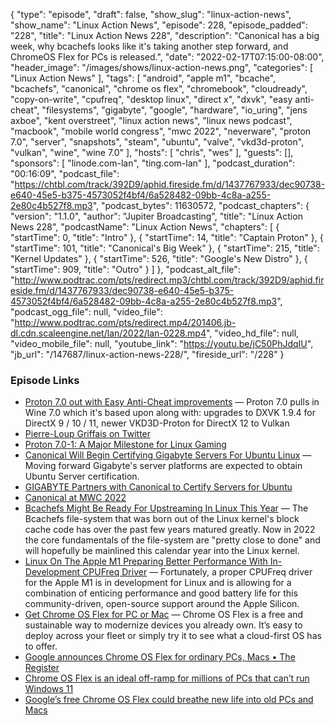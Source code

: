 {
  "type": "episode",
  "draft": false,
  "show_slug": "linux-action-news",
  "show_name": "Linux Action News",
  "episode": 228,
  "episode_padded": "228",
  "title": "Linux Action News 228",
  "description": "Canonical has a big week, why bcachefs looks like it's taking another step forward, and ChromeOS Flex for PCs is released.",
  "date": "2022-02-17T07:15:00-08:00",
  "header_image": "/images/shows/linux-action-news.png",
  "categories": [
    "Linux Action News"
  ],
  "tags": [
    "android",
    "apple m1",
    "bcache",
    "bcachefs",
    "canonical",
    "chrome os flex",
    "chromebook",
    "cloudready",
    "copy-on-write",
    "cpufreq",
    "desktop linux",
    "direct x",
    "dxvk",
    "easy anti-cheat",
    "filesystems",
    "gigabyte",
    "google",
    "hardware",
    "io_uring",
    "jens axboe",
    "kent overstreet",
    "linux action news",
    "linux news podcast",
    "macbook",
    "mobile world congress",
    "mwc 2022",
    "neverware",
    "proton 7.0",
    "server",
    "snapshots",
    "steam",
    "ubuntu",
    "valve",
    "vkd3d-proton",
    "vulkan",
    "wine",
    "wine 7.0"
  ],
  "hosts": [
    "chris",
    "wes"
  ],
  "guests": [],
  "sponsors": [
    "linode.com-lan",
    "ting.com-lan"
  ],
  "podcast_duration": "00:16:09",
  "podcast_file": "https://chtbl.com/track/392D9/aphid.fireside.fm/d/1437767933/dec90738-e640-45e5-b375-4573052f4bf4/6a528482-09bb-4c8a-a255-2e80c4b527f8.mp3",
  "podcast_bytes": 11630572,
  "podcast_chapters": {
    "version": "1.1.0",
    "author": "Jupiter Broadcasting",
    "title": "Linux Action News 228",
    "podcastName": "Linux Action News",
    "chapters": [
      {
        "startTime": 0,
        "title": "Intro"
      },
      {
        "startTime": 14,
        "title": "Captain Proton"
      },
      {
        "startTime": 101,
        "title": "Canonical's Big Week"
      },
      {
        "startTime": 215,
        "title": "Kernel Updates"
      },
      {
        "startTime": 526,
        "title": "Google's New Distro"
      },
      {
        "startTime": 909,
        "title": "Outro"
      }
    ]
  },
  "podcast_alt_file": "http://www.podtrac.com/pts/redirect.mp3/chtbl.com/track/392D9/aphid.fireside.fm/d/1437767933/dec90738-e640-45e5-b375-4573052f4bf4/6a528482-09bb-4c8a-a255-2e80c4b527f8.mp3",
  "podcast_ogg_file": null,
  "video_file": "http://www.podtrac.com/pts/redirect.mp4/201406.jb-dl.cdn.scaleengine.net/lan/2022/lan-0228.mp4",
  "video_hd_file": null,
  "video_mobile_file": null,
  "youtube_link": "https://youtu.be/jC50PhJdqIU",
  "jb_url": "/147687/linux-action-news-228/",
  "fireside_url": "/228"
}


### Episode Links

  * [Proton 7.0 out with Easy Anti-Cheat improvements](https://www.gamingonlinux.com/2022/02/proton-7-easy-anti-cheat-improvements-more-games-for-linux-a-steam-deck/ "Proton 7.0 out with Easy Anti-Cheat improvements") — Proton 7.0 pulls in Wine 7.0 which it's based upon along with: upgrades to DXVK 1.9.4 for DirectX 9 / 10 / 11, newer VKD3D-Proton for DirectX 12 to Vulkan
  * [Pierre-Loup Griffais on Twitter](https://twitter.com/Plagman2/status/1493854504290119682 "Pierre-Loup Griffais on Twitter")
  * [Proton 7.0-1: A Major Milestone for Linux Gaming](https://boilingsteam.com/proton-7-0-1-a-major-milestone-for-linux-gaming/ "Proton 7.0-1: A Major Milestone for Linux Gaming")
  * [Canonical Will Begin Certifying Gigabyte Servers For Ubuntu Linux](https://www.phoronix.com/scan.php?page=news_item&px=Ubuntu-Gigabyte-Certified-SRV "Canonical Will Begin Certifying Gigabyte Servers For Ubuntu Linux") — Moving forward Gigabyte's server platforms are expected to obtain Ubuntu Server certification. 
  * [GIGABYTE Partners with Canonical to Certify Servers for Ubuntu](https://global-test.gigabyte.com/Press/News/1971 "GIGABYTE Partners with Canonical to Certify Servers for Ubuntu")
  * [Canonical at MWC 2022](https://ubuntu.com//blog/canonical-at-mwc-2022 "Canonical at MWC 2022")
  * [Bcachefs Might Be Ready For Upstreaming In Linux This Year](https://www.phoronix.com/scan.php?page=news_item&px=Bcachefs-2022-Hopes "Bcachefs Might Be Ready For Upstreaming In Linux This Year") — The Bcachefs file-system that was born out of the Linux kernel's block cache code has over the past few years matured greatly. Now in 2022 the core fundamentals of the file-system are "pretty close to done" and will hopefully be mainlined this calendar year into the Linux kernel. 
  * [Linux On The Apple M1 Preparing Better Performance With In-Development CPUFreq Driver](https://www.phoronix.com/scan.php?page=news_item&px=CPUFreq-Apple-M1-WIP "Linux On The Apple M1 Preparing Better Performance With In-Development CPUFreq Driver") — Fortunately, a proper CPUFreq driver for the Apple M1 is in development for Linux and is allowing for a combination of enticing performance and good battery life for this community-driven, open-source support around the Apple Silicon.
  * [Get Chrome OS Flex for PC or Mac](https://chromeenterprise.google/os/chromeosflex/ "Get Chrome OS Flex for PC or Mac") — Chrome OS Flex is a free and sustainable way to modernize devices you already own. It’s easy to deploy across your fleet or simply try it to see what a cloud-first OS has to offer.
  * [Google announces Chrome OS Flex for ordinary PCs, Macs • The Register](https://www.theregister.com/2022/02/16/google_chrome_os/ "Google announces Chrome OS Flex for ordinary PCs, Macs • The Register")
  * [Chrome OS Flex is an ideal off-ramp for millions of PCs that can’t run Windows 11](https://arstechnica.com/gadgets/2022/02/chromeos-flex-is-an-ideal-off-ramp-for-millions-of-pcs-that-cant-run-windows-11/ "Chrome OS Flex is an ideal off-ramp for millions of PCs that can’t run Windows 11")
  * [Google’s free Chrome OS Flex could breathe new life into old PCs and Macs](https://www.washingtonpost.com/technology/2022/02/15/google-chrome-os-flex-old-computers/ "Google’s free Chrome OS Flex could breathe new life into old PCs and Macs")


